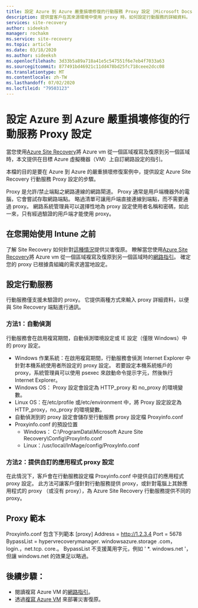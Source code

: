 ```yaml
---
title: 設定 Azure 到 Azure 嚴重損壞修復的行動服務 Proxy 設定 |Microsoft Docs
description: 提供當客戶在其來源環境中使用 proxy 時，如何設定行動服務的詳細資料。
services: site-recovery
author: sideeksh
manager: rochakm
ms.service: site-recovery
ms.topic: article
ms.date: 03/18/2020
ms.author: sideeksh
ms.openlocfilehash: 3d33b5a89a718a41e5c547551f6e7eb4f7033a63
ms.sourcegitcommit: 877491bd46921c11dd478bd25fc718ceee2dcc08
ms.translationtype: MT
ms.contentlocale: zh-TW
ms.lasthandoff: 07/02/2020
ms.locfileid: "79503123"
---
```

# <a name="configure-mobility-service-proxy-settings-for-azure-to-azure-disaster-recovery"></a>設定 Azure 到 Azure 嚴重損壞修復的行動服務 Proxy 設定

當您使用[Azure Site Recovery](site-recovery-overview.md)將 Azure vm 從一個區域複寫及復原到另一個區域時，本文提供在目標 Azure 虛擬機器（VM）上自訂網路設定的指引。

本檔的目的是要在 Azure 到 Azure 的嚴重損壞修復案例中，提供設定 Azure Site Recovery 行動服務 Proxy 設定的步驟。 

Proxy 是允許/禁止端點之網路連線的網路閘道。 Proxy 通常是用戶端機器外的電腦，它會嘗試存取網路端點。 略過清單可讓用戶端直接連線到端點，而不需要通過 proxy。 網路系統管理員可以選擇性地為 proxy 設定使用者名稱和密碼，如此一來，只有經過驗證的用戶端才能使用 proxy。 

## <a name="before-you-start"></a>在您開始使用 Intune 之前

了解 Site Recovery 如何針對[這種情況](azure-to-azure-architecture.md)提供災害復原。
瞭解當您使用[Azure Site Recovery](site-recovery-overview.md)將 Azure vm 從一個區域複寫及復原到另一個區域時的[網路指引](azure-to-azure-about-networking.md)。
確定您的 proxy 已根據貴組織的需求適當地設定。

## <a name="configure-the-mobility-service"></a>設定行動服務

行動服務僅支援未驗證的 proxy。 它提供兩種方式來輸入 proxy 詳細資料，以便與 Site Recovery 端點進行通訊。 

### <a name="method-1-auto-detection"></a>方法1：自動偵測

行動服務會在啟用複寫期間，自動偵測環境設定或 IE 設定（僅限 Windows）中的 proxy 設定。 

- Windows 作業系統：在啟用複寫期間，行動服務會偵測 Internet Explorer 中針對本機系統使用者所設定的 proxy 設定。 若要設定本機系統帳戶的 proxy，系統管理員可以使用 psexec 來啟動命令提示字元，然後執行 Internet Explorer。 
- Windows OS： Proxy 設定會設定為 HTTP_proxy 和 no_proxy 的環境變數。 
- Linux OS：在/etc/profile 或/etc/environment 中，將 Proxy 設定設定為 HTTP_proxy，no_proxy 的環境變數。 
- 自動偵測到的 proxy 設定會儲存至行動服務 proxy 設定檔 Proxyinfo.conf 
- Proxyinfo.conf 的預設位置 
    - Windows： C:\ProgramData\Microsoft Azure Site Recovery\Config\ProxyInfo.conf 
    - Linux：/usr/local/InMage/config/ProxyInfo.conf


### <a name="method-2-provide-custom-application-proxy-settings"></a>方法2：提供自訂的應用程式 proxy 設定

在此情況下，客戶會在行動服務設定檔 Proxyinfo.conf 中提供自訂的應用程式 proxy 設定。 此方法可讓客戶僅針對行動服務提供 proxy，或針對電腦上其餘應用程式的 proxy （或沒有 proxy），為 Azure Site Recovery 行動服務提供不同的 proxy。

## <a name="proxy-template"></a>Proxy 範本
Proxyinfo.conf 包含下列範本 [proxy] Address = http://1.2.3.4 Port = 5678 BypassList = hypervrecoverymanager. windowsazure.storage .com，login.，net.tcp. core.。 BypassList 不支援萬用字元，例如 ' *. windows.net '，但讓 windows.net 的效果足以略過。 

## <a name="next-steps"></a>後續步驟：
- 閱讀複寫 Azure VM 的[網路指引](site-recovery-azure-to-azure-networking-guidance.md)。
- 透過[複寫 Azure VM](site-recovery-azure-to-azure.md) 來部署災害復原。